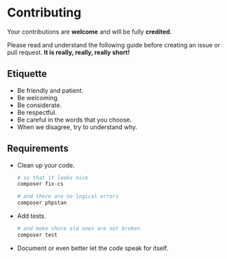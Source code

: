 # Contributing

Your contributions are **welcome** and will be fully **credited**.

Please read and understand the following guide before creating an issue or pull request. **It is really, really, really short!**

## Etiquette

- Be friendly and patient.
- Be welcoming.
- Be considerate.
- Be respectful. 
- Be careful in the words that you choose.
- When we disagree, try to understand why.

## Requirements

- Clean up your code.
    ```bash
    # so that it looks nice
    composer fix-cs

    # and there are no logical errors
    composer phpstan
    ```

- Add tests.
    ```bash
    # and moke shure old ones are not broken
    composer test
    ```
- Document or even better let the code speak for itself.

